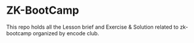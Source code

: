 # ZK-BootCamp
 This repo holds all the Lesson brief and Exercise & Solution related to zk-bootcamp organized by encode club. 
